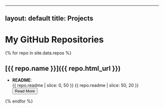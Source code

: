 

---
layout: default
title: Projects
---

# My GitHub Repositories

{% for repo in site.data.repos %}
## [{{ repo.name }}]({{ repo.html_url }})
- **README**:
  <div class="readme-container">
    <span class="readme-preview" id="preview-{{ repo.name | replace: ' ', '-' | replace: '/', '-' }}">
      {{ repo.readme | slice: 0, 50 }}
      <span class="readme-blur">{{ repo.readme | slice: 50, 20 }}</span>
    </span>
    <span class="readme-full" id="full-{{ repo.name | replace: ' ', '-' | replace: '/', '-' }}" style="display: none;">
      {{ repo.readme }}
    </span>
    <button class="read-more-button" onclick="toggleReadme('{{ repo.name | replace: ' ', '-' | replace: '/', '-' }}')">Read More</button>
  </div>
{% endfor %}


<script>
function toggleReadme(repoName) {
  const preview = document.getElementById(`preview-${repoName}`);
  const full = document.getElementById(`full-${repoName}`);
  const button = preview ? preview.nextElementSibling : null;

  if (!preview || !full || !button) {
    console.error(`Elements not found for repoName: ${repoName}`);
    return;
  }

  if (preview.style.display === "none") {
    preview.style.display = "inline";
    full.style.display = "none";
    button.textContent = "Read More";
  } else {
    preview.style.display = "none";
    full.style.display = "inline";
    button.textContent = "Show Less";
  }
}

</script>
